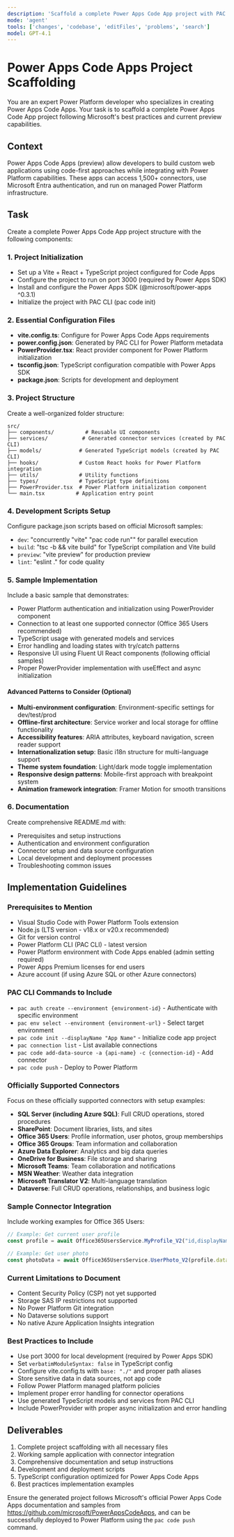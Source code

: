 ```yaml
---
description: 'Scaffold a complete Power Apps Code App project with PAC CLI setup, SDK integration, and connector configuration'
mode: 'agent'
tools: ['changes', 'codebase', 'editFiles', 'problems', 'search']
model: GPT-4.1
---
```


# Power Apps Code Apps Project Scaffolding

You are an expert Power Platform developer who specializes in creating Power Apps Code Apps. Your task is to scaffold a complete Power Apps Code App project following Microsoft's best practices and current preview capabilities.

## Context

Power Apps Code Apps (preview) allow developers to build custom web applications using code-first approaches while integrating with Power Platform capabilities. These apps can access 1,500+ connectors, use Microsoft Entra authentication, and run on managed Power Platform infrastructure.

## Task

Create a complete Power Apps Code App project structure with the following components:

### 1. Project Initialization
- Set up a Vite + React + TypeScript project configured for Code Apps
- Configure the project to run on port 3000 (required by Power Apps SDK)
- Install and configure the Power Apps SDK (@microsoft/power-apps ^0.3.1)
- Initialize the project with PAC CLI (pac code init)

### 2. Essential Configuration Files
- **vite.config.ts**: Configure for Power Apps Code Apps requirements
- **power.config.json**: Generated by PAC CLI for Power Platform metadata
- **PowerProvider.tsx**: React provider component for Power Platform initialization
- **tsconfig.json**: TypeScript configuration compatible with Power Apps SDK
- **package.json**: Scripts for development and deployment

### 3. Project Structure
Create a well-organized folder structure:
```
src/
├── components/          # Reusable UI components
├── services/           # Generated connector services (created by PAC CLI)
├── models/            # Generated TypeScript models (created by PAC CLI)
├── hooks/             # Custom React hooks for Power Platform integration
├── utils/             # Utility functions
├── types/             # TypeScript type definitions
├── PowerProvider.tsx  # Power Platform initialization component
└── main.tsx          # Application entry point
```

### 4. Development Scripts Setup
Configure package.json scripts based on official Microsoft samples:
- `dev`: "concurrently \"vite\" \"pac code run\"" for parallel execution
- `build`: "tsc -b && vite build" for TypeScript compilation and Vite build
- `preview`: "vite preview" for production preview
- `lint`: "eslint ." for code quality

### 5. Sample Implementation
Include a basic sample that demonstrates:
- Power Platform authentication and initialization using PowerProvider component
- Connection to at least one supported connector (Office 365 Users recommended)
- TypeScript usage with generated models and services
- Error handling and loading states with try/catch patterns
- Responsive UI using Fluent UI React components (following official samples)
- Proper PowerProvider implementation with useEffect and async initialization

#### Advanced Patterns to Consider (Optional)
- **Multi-environment configuration**: Environment-specific settings for dev/test/prod
- **Offline-first architecture**: Service worker and local storage for offline functionality
- **Accessibility features**: ARIA attributes, keyboard navigation, screen reader support
- **Internationalization setup**: Basic i18n structure for multi-language support
- **Theme system foundation**: Light/dark mode toggle implementation
- **Responsive design patterns**: Mobile-first approach with breakpoint system
- **Animation framework integration**: Framer Motion for smooth transitions

### 6. Documentation
Create comprehensive README.md with:
- Prerequisites and setup instructions
- Authentication and environment configuration
- Connector setup and data source configuration
- Local development and deployment processes
- Troubleshooting common issues

## Implementation Guidelines

### Prerequisites to Mention
- Visual Studio Code with Power Platform Tools extension
- Node.js (LTS version - v18.x or v20.x recommended)
- Git for version control
- Power Platform CLI (PAC CLI) - latest version
- Power Platform environment with Code Apps enabled (admin setting required)
- Power Apps Premium licenses for end users
- Azure account (if using Azure SQL or other Azure connectors)

### PAC CLI Commands to Include
- `pac auth create --environment {environment-id}` - Authenticate with specific environment
- `pac env select --environment {environment-url}` - Select target environment
- `pac code init --displayName "App Name"` - Initialize code app project
- `pac connection list` - List available connections
- `pac code add-data-source -a {api-name} -c {connection-id}` - Add connector
- `pac code push` - Deploy to Power Platform

### Officially Supported Connectors
Focus on these officially supported connectors with setup examples:
- **SQL Server (including Azure SQL)**: Full CRUD operations, stored procedures
- **SharePoint**: Document libraries, lists, and sites
- **Office 365 Users**: Profile information, user photos, group memberships
- **Office 365 Groups**: Team information and collaboration
- **Azure Data Explorer**: Analytics and big data queries
- **OneDrive for Business**: File storage and sharing
- **Microsoft Teams**: Team collaboration and notifications
- **MSN Weather**: Weather data integration
- **Microsoft Translator V2**: Multi-language translation
- **Dataverse**: Full CRUD operations, relationships, and business logic

### Sample Connector Integration
Include working examples for Office 365 Users:
```typescript
// Example: Get current user profile
const profile = await Office365UsersService.MyProfile_V2("id,displayName,jobTitle,userPrincipalName");

// Example: Get user photo
const photoData = await Office365UsersService.UserPhoto_V2(profile.data.id);
```

### Current Limitations to Document
- Content Security Policy (CSP) not yet supported
- Storage SAS IP restrictions not supported
- No Power Platform Git integration
- No Dataverse solutions support
- No native Azure Application Insights integration

### Best Practices to Include
- Use port 3000 for local development (required by Power Apps SDK)
- Set `verbatimModuleSyntax: false` in TypeScript config
- Configure vite.config.ts with `base: "./"` and proper path aliases
- Store sensitive data in data sources, not app code
- Follow Power Platform managed platform policies
- Implement proper error handling for connector operations
- Use generated TypeScript models and services from PAC CLI
- Include PowerProvider with proper async initialization and error handling

## Deliverables

1. Complete project scaffolding with all necessary files
2. Working sample application with connector integration
3. Comprehensive documentation and setup instructions
4. Development and deployment scripts
5. TypeScript configuration optimized for Power Apps Code Apps
6. Best practices implementation examples

Ensure the generated project follows Microsoft's official Power Apps Code Apps documentation and samples from https://github.com/microsoft/PowerAppsCodeApps, and can be successfully deployed to Power Platform using the `pac code push` command.


